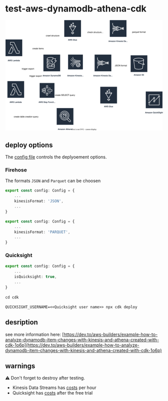 # test-aws-dynamodb-athena-cdk

![overview](./diagrams/overview.drawio.svg)

## deploy options

The [config file](./cdk/bin/config.ts) controls the deplyoement options.

### Firehose

The formats `JSON` and `Parquet` can be choosen

```typescript
export const config: Config = {
    ...
    kinesisFormat: 'JSON',
    ...
}
```

```typescript
export const config: Config = {
    ...
    kinesisFormat: 'PARQUET',
    ...
}
```


### Quicksight

```typescript
export const config: Config = {
    ...
    isQuicksight: true,
    ...
}
```

`cd cdk`

`QUICKSIGHT_USERNAME=<<Quicksight user name>> npx cdk deploy`

## desription

see more information here: [https://dev.to/aws-builders/example-how-to-analyze-dynamodb-item-changes-with-kinesis-and-athena-created-with-cdk-1o6p](https://dev.to/aws-builders/example-how-to-analyze-dynamodb-item-changes-with-kinesis-and-athena-created-with-cdk-1o6p)

## warnings

:warning: Don't forget to destroy after testing. 

* Kinesis Data Streams has [costs](https://aws.amazon.com/kinesis/data-streams/pricing/) per hour
* Quicksight has [costs](https://aws.amazon.com/quicksight/pricing/) after the free trial
